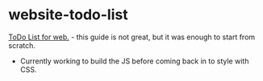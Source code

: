 # website-todo-list
[ToDo List for web.](https://dev.to/sharathchandark/how-to-build-a-todo-list-app-using-html-css-and-javascript-4mg6) - this guide is not great, but it was enough to start from scratch.

- Currently working to build the JS before coming back in to style with CSS.
